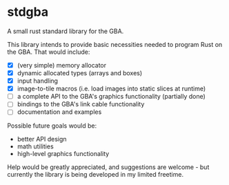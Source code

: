 # stdgba
A small rust standard library for the GBA.

This library intends to provide basic necessities needed to program Rust on the GBA.
That would include:
  
  - [x] (very simple) memory allocator
  - [x] dynamic allocated types (arrays and boxes)
  - [x] input handling
  - [x] image-to-tile macros (i.e. load images into static slices at runtime)
  - [ ] a complete API to the GBA's graphics functionality (partially done)
  - [ ] bindings to the GBA's link cable functionality
  - [ ] documentation and examples
  
Possible future goals would be:
  - better API design
  - math utilities
  - high-level graphics functionality
  
Help would be greatly appreciated, and suggestions are welcome - but currently the library is being developed in my limited freetime.
